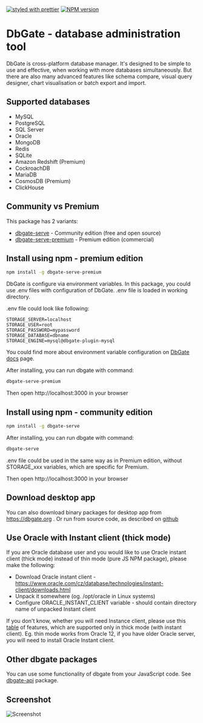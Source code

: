 [![styled with prettier](https://img.shields.io/badge/styled_with-prettier-ff69b4.svg)](https://github.com/prettier/prettier)
[![NPM version](https://img.shields.io/npm/v/dbgate.svg)](https://www.npmjs.com/package/dbgate)

# DbGate - database administration tool
DbGate is cross-platform database manager. 
It's designed to be simple to use and effective, when working with more databases simultaneously.
But there are also many advanced features like schema compare, visual query designer, chart visualisation or batch export and import.

## Supported databases
* MySQL
* PostgreSQL
* SQL Server
* Oracle
* MongoDB
* Redis
* SQLite
* Amazon Redshift (Premium)
* CockroachDB
* MariaDB
* CosmosDB (Premium)
* ClickHouse

## Community vs Premium
This package has 2 variants:
* [dbgate-serve](https://www.npmjs.com/package/dbgate-serve) - Community edition (free and open source)
* [dbgate-serve-premium](https://www.npmjs.com/package/dbgate-serve-premium) - Premium edition (commercial)

## Install using npm - premium edition
```sh
npm install -g dbgate-serve-premium
```

DbGate is configure via environment variables. In this package, you could use .env files with configuration of DbGate. .env file is loaded in working directory. 

.env file could look like following:
```
STORAGE_SERVER=localhost
STORAGE_USER=root
STORAGE_PASSWORD=mypassword
STORAGE_DATABASE=dbname
STORAGE_ENGINE=mysql@dbgate-plugin-mysql
```

You could find more about environment variable configuration on [DbGate docs](https://dbgate.org/docs/env-variables/) page.

After installing, you can run dbgate with command:
```sh
dbgate-serve-premium
```

Then open http://localhost:3000 in your browser

## Install using npm - community edition
```sh
npm install -g dbgate-serve
```

After installing, you can run dbgate with command:
```sh
dbgate-serve
```

.env file could be used in the same way as in Premium edition, without STORAGE_xxx variables, which are specific for Premium.

Then open http://localhost:3000 in your browser

## Download desktop app
You can also download binary packages for desktop app from https://dbgate.org . Or run from source code, as described on [github](https://github.com/dbgate/dbgate)

## Use Oracle with Instant client (thick mode)
If you are Oracle database user and you would like to use Oracle instant client (thick mode) instead of thin mode (pure JS NPM package), please make the following:
* Download Oracle instant client - https://www.oracle.com/cz/database/technologies/instant-client/downloads.html
* Unpack it somewhere (og. /opt/oracle in Linux systems)
* Configure ORACLE_INSTANT_CLIENT variable - should contain directory name of unpacked Instant client

If you don't know, whether you will need Instance client, please use this [table](https://node-oracledb.readthedocs.io/en/latest/user_guide/appendix_a.html) of features,
which are supported only in thick mode (with instant client). Eg. thin mode works from Oracle 12, if you have older Oracle server, you will need to install Oracle Instant client.

## Other dbgate packages
You can use some functionality of dbgate from your JavaScript code. See [dbgate-api](https://npmjs.com/dbgate-api) package.

## Screenshot

![Screenshot](https://raw.githubusercontent.com/dbgate/dbgate/master/screenshot.png)
